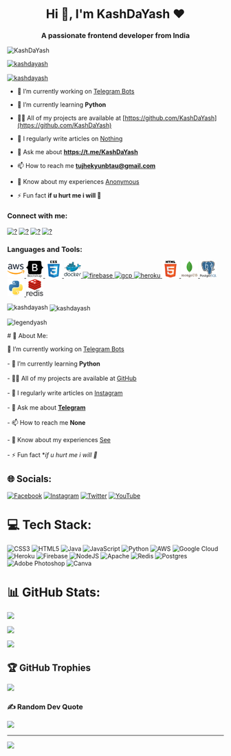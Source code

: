 <h1 align="center">Hi 👋, I'm KashDaYash ❤️</h1>
<h3 align="center">A passionate frontend developer from India</h3>

<p align="left"> <img src="https://komarev.com/ghpvc/?username=kashdayash&label=Profile%20views&color=0e75b6&style=flat" alt="KashDaYash" /> </p>

<p align="left"> <a href="https://twitter.com/kashdayash" target="blank"><img src="https://img.shields.io/twitter/follow/kashdayash?logo=twitter&style=for-the-badge" alt="kashdayash" /></a> </p>

<p align="left">
<a href="https://twitter.com/kashdayash" target="blank"><img align="center" src="https://raw.githubusercontent.com/rahuldkjain/github-profile-readme-generator/master/src/images/icons/Social/twitter.svg" alt="kashdayash" height="30" width="40" /></a>
</p>

- 🔭 I’m currently working on [Telegram Bots](https://t.me/YaaraRobot)

- 🌱 I’m currently learning **Python**

- 👨‍💻 All of my projects are available at [https://github.com/KashDaYash](https://github.com/KashDaYash)

- 📝 I regularly write articles on [Nothing](Nothing)

- 💬 Ask me about **https://t.me/KashDaYash**

- 📫 How to reach me **tujhekyunbtau@gmail.com**

- 📄 Know about my experiences [Anonymous](Anonymous)

- ⚡ Fun fact **if u hurt me i will 🥵**

<h3 align="left">Connect with me:</h3>
<p align="left">
<a href="https://twitter.com/?" target="blank"><img align="center" src="https://raw.githubusercontent.com/rahuldkjain/github-profile-readme-generator/master/src/images/icons/Social/twitter.svg" alt="?" height="30" width="40" /></a>
<a href="https://fb.com/?" target="blank"><img align="center" src="https://raw.githubusercontent.com/rahuldkjain/github-profile-readme-generator/master/src/images/icons/Social/facebook.svg" alt="?" height="30" width="40" /></a>
<a href="https://instagram.com/?" target="blank"><img align="center" src="https://raw.githubusercontent.com/rahuldkjain/github-profile-readme-generator/master/src/images/icons/Social/instagram.svg" alt="?" height="30" width="40" /></a>
<a href="https://www.youtube.com/c/?" target="blank"><img align="center" src="https://raw.githubusercontent.com/rahuldkjain/github-profile-readme-generator/master/src/images/icons/Social/youtube.svg" alt="?" height="30" width="40" /></a>
</p>

<h3 align="left">Languages and Tools:</h3>
<p align="left"> <a href="https://aws.amazon.com" target="_blank" rel="noreferrer"> <img src="https://raw.githubusercontent.com/devicons/devicon/master/icons/amazonwebservices/amazonwebservices-original-wordmark.svg" alt="aws" width="40" height="40"/> </a> <a href="https://getbootstrap.com" target="_blank" rel="noreferrer"> <img src="https://raw.githubusercontent.com/devicons/devicon/master/icons/bootstrap/bootstrap-plain-wordmark.svg" alt="bootstrap" width="40" height="40"/> </a> <a href="https://www.w3schools.com/css/" target="_blank" rel="noreferrer"> <img src="https://raw.githubusercontent.com/devicons/devicon/master/icons/css3/css3-original-wordmark.svg" alt="css3" width="40" height="40"/> </a> <a href="https://www.docker.com/" target="_blank" rel="noreferrer"> <img src="https://raw.githubusercontent.com/devicons/devicon/master/icons/docker/docker-original-wordmark.svg" alt="docker" width="40" height="40"/> </a> <a href="https://firebase.google.com/" target="_blank" rel="noreferrer"> <img src="https://www.vectorlogo.zone/logos/firebase/firebase-icon.svg" alt="firebase" width="40" height="40"/> </a> <a href="https://cloud.google.com" target="_blank" rel="noreferrer"> <img src="https://www.vectorlogo.zone/logos/google_cloud/google_cloud-icon.svg" alt="gcp" width="40" height="40"/> </a> <a href="https://heroku.com" target="_blank" rel="noreferrer"> <img src="https://www.vectorlogo.zone/logos/heroku/heroku-icon.svg" alt="heroku" width="40" height="40"/> </a> <a href="https://www.w3.org/html/" target="_blank" rel="noreferrer"> <img src="https://raw.githubusercontent.com/devicons/devicon/master/icons/html5/html5-original-wordmark.svg" alt="html5" width="40" height="40"/> </a> <a href="https://www.mongodb.com/" target="_blank" rel="noreferrer"> <img src="https://raw.githubusercontent.com/devicons/devicon/master/icons/mongodb/mongodb-original-wordmark.svg" alt="mongodb" width="40" height="40"/> </a> <a href="https://www.postgresql.org" target="_blank" rel="noreferrer"> <img src="https://raw.githubusercontent.com/devicons/devicon/master/icons/postgresql/postgresql-original-wordmark.svg" alt="postgresql" width="40" height="40"/> </a> <a href="https://www.python.org" target="_blank" rel="noreferrer"> <img src="https://raw.githubusercontent.com/devicons/devicon/master/icons/python/python-original.svg" alt="python" width="40" height="40"/> </a> <a href="https://redis.io" target="_blank" rel="noreferrer"> <img src="https://raw.githubusercontent.com/devicons/devicon/master/icons/redis/redis-original-wordmark.svg" alt="redis" width="40" height="40"/> </a> </p>

<p><img align="left" src="https://github-readme-stats.vercel.app/api/top-langs?username=kashdayash&show_icons=true&locale=en&layout=compact" alt="kashdayash" /></p>

<p>&nbsp;<img align="center" src="https://github-readme-stats.vercel.app/api?username=kashdayash&show_icons=true&locale=en" alt="kashdayash" /></p>

<p><img align="center" src="https://github-readme-streak-stats.herokuapp.com/?user=kashdayash&" alt="legendyash" /></p>
# 💫 About Me:

 🔭 I’m currently working on [Telegram Bots](https://t.me/YaaraRobot)<br><br>- 🌱 I’m currently learning **Python**<br><br>- 👨‍💻 All of my projects are available at [GitHub](https://github.com/KashDaYash)<br><br>- 📝 I regularly write articles on [Instagram](.)<br><br>- 💬 Ask me about **[Telegram](https://t.me/KashDaYash)**<br><br>- 📫 How to reach me **None**<br><br>- 📄 Know about my experiences [See](https://te.legra.ph/file/39c59b533b3cd4e137fb5.mp4)<br><br>- ⚡ Fun fact **if u hurt me i will 🥵*

## 🌐 Socials:

[![Facebook](https://img.shields.io/badge/Facebook-%231877F2.svg?logo=Facebook&logoColor=white)](https://facebook.com/None) [![Instagram](https://img.shields.io/badge/Instagram-%23E4405F.svg?logo=Instagram&logoColor=white)](https://instagram.com/KashDaYash) [![Twitter](https://img.shields.io/badge/Twitter-%231DA1F2.svg?logo=Twitter&logoColor=white)](https://twitter.com/KashDaYash) [![YouTube](https://img.shields.io/badge/YouTube-%23FF0000.svg?logo=YouTube&logoColor=white)](https://youtube.com/c/KashDaYash) 

# 💻 Tech Stack:

![CSS3](https://img.shields.io/badge/css3-%231572B6.svg?style=flat&logo=css3&logoColor=white) ![HTML5](https://img.shields.io/badge/html5-%23E34F26.svg?style=flat&logo=html5&logoColor=white) ![Java](https://img.shields.io/badge/java-%23ED8B00.svg?style=flat&logo=java&logoColor=white) ![JavaScript](https://img.shields.io/badge/javascript-%23323330.svg?style=flat&logo=javascript&logoColor=%23F7DF1E) ![Python](https://img.shields.io/badge/python-3670A0?style=flat&logo=python&logoColor=ffdd54) ![AWS](https://img.shields.io/badge/AWS-%23FF9900.svg?style=flat&logo=amazon-aws&logoColor=white) ![Google Cloud](https://img.shields.io/badge/Google%20Cloud-%234285F4.svg?style=flat&logo=google-cloud&logoColor=white) ![Heroku](https://img.shields.io/badge/heroku-%23430098.svg?style=flat&logo=heroku&logoColor=white) ![Firebase](https://img.shields.io/badge/firebase-%23039BE5.svg?style=flat&logo=firebase) ![NodeJS](https://img.shields.io/badge/node.js-6DA55F?style=flat&logo=node.js&logoColor=white) ![Apache](https://img.shields.io/badge/apache-%23D42029.svg?style=flat&logo=apache&logoColor=white) ![Redis](https://img.shields.io/badge/redis-%23DD0031.svg?style=flat&logo=redis&logoColor=white) ![Postgres](https://img.shields.io/badge/postgres-%23316192.svg?style=flat&logo=postgresql&logoColor=white) ![Adobe Photoshop](https://img.shields.io/badge/adobephotoshop-%2331A8FF.svg?style=flat&logo=adobephotoshop&logoColor=white) ![Canva](https://img.shields.io/badge/Canva-%2300C4CC.svg?style=flat&logo=Canva&logoColor=white)

# 📊 GitHub Stats:

![](https://github-readme-stats.vercel.app/api?username=KashDaYash&theme=dark&hide_border=false&include_all_commits=true&count_private=true)<br/>

![](https://github-readme-streak-stats.herokuapp.com/?user=KashDaYash&theme=dark&hide_border=false)<br/>

![](https://github-readme-stats.vercel.app/api/top-langs/?username=KashDaYash&theme=dark&hide_border=false&include_all_commits=true&count_private=true&layout=compact)

## 🏆 GitHub Trophies

![](https://github-profile-trophy.vercel.app/?username=KashDaYash&theme=radical&no-frame=false&no-bg=false&margin-w=4)

### ✍️ Random Dev Quote

![](https://quotes-github-readme.vercel.app/api?type=horizontal&theme=radical)

---

[![](https://visitcount.itsvg.in/api?id=KashDaYash&icon=5&color=0)](https://visitcount.itsvg.in)

<!-- Proudly created with GPRM ( https://gprm.itsvg.in ) -->
